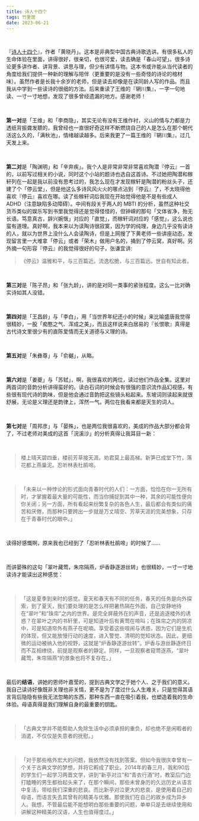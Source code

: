 ```yaml
---
title: 诗人十四个
tags: 竹里馆
date: 2023-06-21
---
```


<br/>

『[诗人十四个](https://book.douban.com/subject/34463395/)』，作者「黄晓丹」。这本是非典型中国古典诗歌选讲。有很多私人的生命体验在里面，讲得很好，很亲切，也很可爱，读去确是「春山可望」。很多诗论更多讲作者、讲背景、讲思与理，但少有讲情与物。这本书或许能从当代读者的角度给我们提供一种新的理解与陪伴（更重要的是没有一些奇怪的诗论的棺材味）。虽然作者是长我十余岁的老师，但是读去却像是在读同龄人写的作品。而且我从中学到一些读诗的很细的方法。后来重读了王维的『辋川集』，一字一句地读、一寸一寸地想，发现了很多曾经遗漏的地方。感谢老师！

<br/>

**第一对**是「王维」和「李商隐」，其实无论有没有王维作衬，义山的情与力都是力透纸背振聋发聩的，我曾经也一直很好奇这样不断燃烧自己的人是怎么在那个朝代活这么久的，「满秋池」，情绪越读越多。后来我更了一篇王维的『辋川集』，过几天发上来。

<br/>

**第二对**是「陶渊明」和「辛弃疾」。我个人是非常非常非常喜欢陶潜『停云』一首的，以前写过相关的小说，同时这个小站的题诗也选自这首诗。不过她把陶潜和稼轩列在一起是我以前没有思考过的，我怎么现在才发现稼轩是陶潜的粉丝头子，还建了个「停云堂」，但是他这么多诗风风火火的哪点沾到『停云』了，不太晓得他喜欢『停云』喜欢在哪。读了些稼轩词后我现在开始觉得他是不是有些成人 ADHD（注意缺陷多动障碍）。中间有段关于两人的 MBTI 的分析，虽然这种社交货币类似的娱乐写到书里我觉得还是觉得怪怪的，但钟嵘的那句「文体省净，殆无长语。笃意真古，辞兴婉惬」对应的「直觉」，而稼轩词对应的「感觉」，这么说也蛮有道理。真好啊，我本来以为读陶诗很寂寞，因为学的纯理，身边几乎没有读诗的人，就以为世界上没什么人会读陶诗，但是上网搜了下黄老师一些讲座动态，发现留言里一大堆拿「停云」或者「荣木」做用户名的，捅到了停云窝，真好啊。另外摘一句形容『停云』的我觉得很好的句子，张谦宜讲:

> 《停云》温雅和平，与三百篇近。流逸松脆，与三百篇远。世自有知此者。

<br/>

**第三对**是「陈子昂」和「张九龄」，讲的是对同一类事的紧张程度。这么一比对确实诗如其人没错。

<br/>

**第四对**是「王昌龄」与「李白」，用「当世界年纪还小的时候」来比喻盛唐我觉得很精妙，一股「痴憨之气、浑成之美」，而且这样说来白居易的『长恨歌』真得是古代诗文里很少有的直陈爱情而无关道德与义理的诗。

<br/>

**第五对**是「朱彝尊」与「俞樾」，从略。

<br/>

**第六对**是「姜夔」与「苏轼」，啊，我很喜欢的两位，读过他们作品全集。这里对两首词的音韵分析讲得蛮好的。读白石词的时候会有很强的意识流作品幻视感，有些很有现代诗的韵味，但是他会通过音韵把这些镜头粘起来。东坡词则读起来就很舒展，无论是义理还是韵律上，浑然一气。两位在我看来都是天生的词人。

<br/>

**第七对**是「周邦彦」与「晏殊」，也是两位我很喜欢的，美成的作品大部分都会背了，不过老师对美成的这首「浣溪沙」的分析真得让我耳目一新：

<br/>

> 楼上晴天碧四垂，楼前芳草接天涯。劝君莫上最高梯。新笋已成堂下竹，落花都上燕巢泥。忍听林表杜鹃啼。

<br/>

> 「未来以一种悖论的形式面向青春时代的人们：一方面，恰恰在你一无所有时，才掌握着最大量的可能性，而当你捕捉到其中一种，其余的可能性便向你关闭；另一方面，所有看起来纷繁复杂的各色人生，最后都会有类似的痛苦和厌倦，而那种只要跨出一步就是万丈晴空、芳草天涯的完美想象，只存在于青春时代的眼中。」

<br/>

读得好感慨啊，原来我也已经到了「忍听林表杜鹃啼」的时候了……

<br/>

而讲晏殊的这句「翠叶藏莺，朱帘隔燕，炉香静逐游丝转」也很精妙，一寸一寸地读诗才能读出这种感觉：

<br/>

> 「这是夏季到来时的感觉。夏天和春天有不同的任务，春天的任务是向外探索，到了夏天，我们要处理的是怎么样把暑热隔在外面，自己安静地待在“翠叶”和“珠帘”之内的世界。是完全屏蔽外在的声音，还是追逐楼外的诱惑？在翠叶之内的书轩里，可是知道叶后有黄莺在啼叫；在珠帘之内的阴凉中，可是知道帘外有燕子在呢喃。享受着这些喧闹与诱惑，因为它们是生机的体现，但又能放慢行动的速度，进入警觉、清明的觉知状态。因此，更细微的运动被纳入他的视野，这就是“炉香静逐游丝转”。炉香与游丝静逐终日而不互相缭绕，前提是观察者的静定。同样，一旦观察者窥莺逐燕，“翠叶藏莺，朱帘隔燕”的景象也将不复存在。」

<br/>

最后的**结语**，讲她的恩师叶嘉莹的，提到古典文学之于她个人、之于我们的意义。我自己读诗好像既非关理也非关情，更不是为了度过什么人生难关，只是觉得其语言背后隐隐有些我无法忽略的东西，那种东西一直在吸引着我，也塑造着我的生命体验。母语真得是我们理解自身的最重要的钥匙。

<br/>

> 「古典文学并不能帮助人免除生活中必须承担的重负，却也绝不是闲暇者的消遣，不仅仅是失意者的抚慰。」

<br/>

> 「对于那些格外宏大的问题，我依然没有找到答案。但如今我很庆幸曾有一个关于古典文学的梦想，并将它孵成了职业。2014年的春三月，我和90后的学生们一起学习两晋文学，讲到“新亭对泣”和“青衣行酒”时，教室后门边打瞌睡的男生都抬起头来了，在那个瞬间，那些未曾身历的久远历史从语言中复活，带给我们深重的悲哀。而比新亭对泣更大的悲哀，是使用着自己的母语，而语言失去其曾有的精美与优雅。那使我们在自己的故乡成为异乡人。我想，不管最后能不能想明白那些重要的问题，单单只是去继续使用和讲解这种精美的汉语，人生也值得度过。」

<br/>
